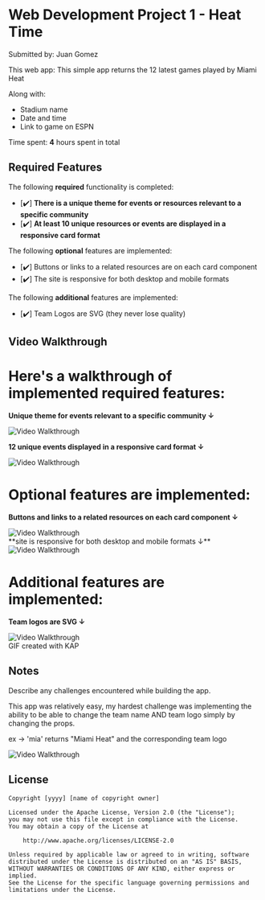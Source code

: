 # Web Development Project 1 - Heat Time

Submitted by: Juan Gomez

This web app: This simple app returns the 12 latest games played by Miami Heat 

Along with:
- Stadium name
- Date and time
- Link to game on ESPN

Time spent: **4** hours spent in total

## Required Features

The following **required** functionality is completed:

- [✔️] **There is a unique theme for events or resources relevant to a specific community**
- [✔️] **At least 10 unique resources or events are displayed in a responsive card format**

The following **optional** features are implemented:

- [✔️] Buttons or links to a related resources are on each card component
- [✔️] The site is responsive for both desktop and mobile formats

The following **additional** features are implemented:

* [✔️] Team Logos are SVG (they never lose quality)

## Video Walkthrough

<h1>Here's a walkthrough of implemented required features:</h1>

**Unique theme for events relevant to a specific community ↓**

<img src='/Users/buan/Downloads/Heat-Nation/unique_theme.gif' title='Video Walkthrough' width='' alt='Video Walkthrough' />

<br>

**12 unique events displayed in a responsive card format ↓**

<img src='/Users/buan/Downloads/Heat-Nation/twelve_cards.gif' title='Video Walkthrough' width='' alt='Video Walkthrough' />

<br>

<h1>Optional features are implemented:</h1>

 **Buttons and links to a related resources on each card component ↓**

 <img src='/Users/buan/Downloads/Heat-Nation/link_to_page.gif' title='Video Walkthrough' width='' alt='Video Walkthrough' />

<br>
 **site is responsive for both desktop and mobile formats ↓**

 <img src='/Users/buan/Downloads/Heat-Nation/responsive_layout.gif' title='Video Walkthrough' width='' alt='Video Walkthrough' />

 <h1>Additional features are implemented:</h1>

 **Team logos are SVG ↓**

  <img src='/Users/buan/Downloads/Heat-Nation/logos_svg.gif' title='Video Walkthrough' width='' alt='Video Walkthrough' />


<!-- Replace this with whatever GIF tool you used! -->
<br>
GIF created with KAP 
<!-- Recommended tools:
[Kap](https://getkap.co/) for macOS
[ScreenToGif](https://www.screentogif.com/) for Windows
[peek](https://github.com/phw/peek) for Linux. -->

## Notes

Describe any challenges encountered while building the app.

This app was relatively easy, my hardest challenge was implementing the ability to be able to change the team name AND team logo simply by changing the props. 

ex -> 'mia' returns "Miami Heat" and the corresponding team logo

 <img src='/Users/buan/Downloads/Heat-Nation/example.jpg' title='Video Walkthrough' width='' alt='Video Walkthrough' />

## License

    Copyright [yyyy] [name of copyright owner]

    Licensed under the Apache License, Version 2.0 (the "License");
    you may not use this file except in compliance with the License.
    You may obtain a copy of the License at

        http://www.apache.org/licenses/LICENSE-2.0

    Unless required by applicable law or agreed to in writing, software
    distributed under the License is distributed on an "AS IS" BASIS,
    WITHOUT WARRANTIES OR CONDITIONS OF ANY KIND, either express or implied.
    See the License for the specific language governing permissions and
    limitations under the License.
